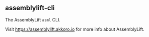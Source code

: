 assemblylift-cli
----------------

The AssemblyLift `asml` CLI.

Visit https://assemblylift.akkoro.io for more info about AssemblyLift.
